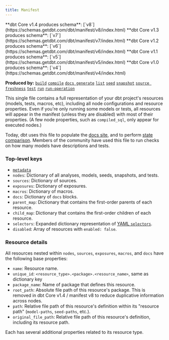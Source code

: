 ```yaml
---
title: Manifest
---
```

<VersionBlock firstVersion="1.4">
**dbt Core v1.4 produces schema**: [`v8`](https://schemas.getdbt.com/dbt/manifest/v8/index.html)
</VersionBlock>

<VersionBlock lastVersion="1.3">
**dbt Core v1.3 produces schema**: [`v7`](https://schemas.getdbt.com/dbt/manifest/v7/index.html)
</VersionBlock>

<VersionBlock lastVersion="1.2">
**dbt Core v1.2 produces schema**: [`v6`](https://schemas.getdbt.com/dbt/manifest/v6/index.html)
</VersionBlock>

<VersionBlock lastVersion="1.1">
**dbt Core v1.1 produces schema**: [`v5`](https://schemas.getdbt.com/dbt/manifest/v5/index.html)
</VersionBlock>

<VersionBlock lastVersion="1.0">
**dbt Core v1.0 produces schema**: [`v4`](https://schemas.getdbt.com/dbt/manifest/v4/index.html)
</VersionBlock>

**Produced by:** [`build`](commands/build) [`compile`](commands/compile) [`docs generate`](commands/cmd-docs) [`list`](commands/list) [`seed`](commands/seed) [`snapshot`](commands/snapshot) [`source freshness`](commands/source) [`test`](commands/test) [`run`](commands/run) [`run-operation`](commands/run-operation)


This single file contains a full representation of your dbt project's resources (models, tests, macros, etc), including all node configurations and resource properties. Even if you're only running some models or tests, all resources will appear in the manifest (unless they are disabled) with most of their properties. (A few node properties, such as `compiled_sql`, only appear for executed nodes.)

Today, dbt uses this file to populate the [docs site](documentation), and to perform [state comparison](/docs/deploy/about-state). Members of the community have used this file to run checks on how many models have descriptions and tests.

### Top-level keys

- [`metadata`](dbt-artifacts#common-metadata)
- `nodes`: Dictionary of all analyses, models, seeds, snapshots, and tests.
- `sources`: Dictionary of sources.
- `exposures`: Dictionary of exposures.
- `macros`: Dictionary of macros.
- `docs`: Dictionary of `docs` blocks.
- `parent_map`: Dictionary that contains the first-order parents of each resource.
- `child_map`: Dictionary that contains the first-order children of each resource.
- `selectors`: Expanded dictionary representation of [YAML `selectors`](yaml-selectors).
- `disabled`: Array of resources with `enabled: false`.

### Resource details

All resources nested within `nodes`, `sources`, `exposures`, `macros`, and `docs` have the following base properties:

- `name`: Resource name.
- `unique_id`: `<resource_type>.<package>.<resource_name>`, same as dictionary key
- `package_name`: Name of package that defines this resource.
- `root_path`: Absolute file path of this resource's package. This is removed in dbt Core v1.4 / manifest v8 to reduce duplicative information across nodes.
- `path`: Relative file path of this resource's definition within its "resource path" (`model-paths`, `seed-paths`, etc.).
- `original_file_path`: Relative file path of this resource's definition, including its resource path.

Each has several additional properties related to its resource type.
